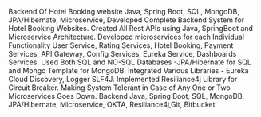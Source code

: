 Backend Of Hotel Booking website Java, Spring Boot, SQL, MongoDB, JPA/Hibernate, Microservice,
 Developed Complete Backend System for Hotel Booking Websites. Created All Rest APIs using Java,
SpringBoot and Microservice Architecture.
 Developed microservices for each Individual Functionality User Service, Rating Services, Hotel
Booking, Payment Services, API Gateway, Config Services, Eureka Service, Dashboards Services.
 Used Both SQL and NO-SQL Databases -JPA/Hibernate for SQL and Mongo Template for
MongoDB.
 Integrated Various Libraries - Eureka Cloud Discovery, Logger SLF4J.
 Implemented Resiliance4j Library for Circuit Breaker. Making System Tolerant in Case of Any
One or Two Microservices Goes Down.
 Backend Java, Spring Boot, SQL, MongoDB, JPA/Hibernate, Microservice, OKTA,
Resiliance4j,Git, Bitbucket
